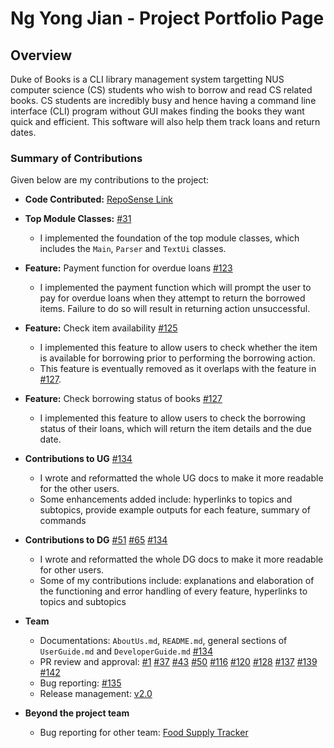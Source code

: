 # Ng Yong Jian - Project Portfolio Page

## Overview
Duke of Books is a CLI library management system targetting NUS computer science (CS) students who wish to borrow and read CS related books. CS students are incredibly busy and hence having a command line interface (CLI) program without GUI makes finding the books they want quick and efficient. This software will also help them track loans and return dates.

### Summary of Contributions

Given below are my contributions to the project:

- **Code Contributed:** [RepoSense Link](https://nus-cs2113-ay2223s2.github.io/tp-dashboard/?search=ngyongjian&breakdown=true&sort=groupTitle%20dsc&sortWithin=title&since=2023-02-17&timeframe=commit&mergegroup=&groupSelect=groupByRepos&checkedFileTypes=docs~functional-code~test-code~other)

- **Top Module Classes:** [#31](https://github.com/AY2223S2-CS2113-F10-4/tp/pull/31)
  - I implemented the foundation of the top module classes, which includes the `Main`, `Parser` and `TextUi` classes.

- **Feature:** Payment function for overdue loans [#123](https://github.com/AY2223S2-CS2113-F10-4/tp/pull/123)

  - I implemented the payment function which will prompt the user to pay for overdue loans when they attempt to return the borrowed items. Failure to do so will result in returning action unsuccessful.

- **Feature:** Check item availability [#125](https://github.com/AY2223S2-CS2113-F10-4/tp/pull/125)
  - I implemented this feature to allow users to check whether the item is available for borrowing prior to performing the borrowing action.
  - This feature is eventually removed as it overlaps with the feature in [#127](https://github.com/AY2223S2-CS2113-F10-4/tp/pull/127).

- **Feature:** Check borrowing status of books [#127](https://github.com/AY2223S2-CS2113-F10-4/tp/pull/127)
  - I implemented this feature to allow users to check the borrowing status of their loans, which will return the item details and the due date.

- **Contributions to UG** [#134](https://github.com/AY2223S2-CS2113-F10-4/tp/pull/134)
  - I wrote and reformatted the whole UG docs to make it more readable for the other users.
  - Some enhancements added include: hyperlinks to topics and subtopics, provide example outputs for each feature, summary of commands

- **Contributions to DG** [#51](https://github.com/AY2223S2-CS2113-F10-4/tp/pull/51) [#65](https://github.com/AY2223S2-CS2113-F10-4/tp/pull/65) [#134](https://github.com/AY2223S2-CS2113-F10-4/tp/pull/134)
  - I wrote and reformatted the whole DG docs to make it more readable for other users.
  - Some of my contributions include: explanations and elaboration of the functioning and error handling of every feature, hyperlinks to topics and subtopics

- **Team**
  - Documentations: `AboutUs.md`, `README.md`, general sections of `UserGuide.md` and `DeveloperGuide.md` [#134](https://github.com/AY2223S2-CS2113-F10-4/tp/pull/134)
  - PR review and approval: [#1](https://github.com/AY2223S2-CS2113-F10-4/tp/pull/1) [#37](https://github.com/AY2223S2-CS2113-F10-4/tp/pull/37) [#43](https://github.com/AY2223S2-CS2113-F10-4/tp/pull/43) [#50](https://github.com/AY2223S2-CS2113-F10-4/tp/pull/50) [#116](https://github.com/AY2223S2-CS2113-F10-4/tp/pull/116) [#120](https://github.com/AY2223S2-CS2113-F10-4/tp/pull/120) [#128](https://github.com/AY2223S2-CS2113-F10-4/tp/pull/128) [#137](https://github.com/AY2223S2-CS2113-F10-4/tp/pull/137) [#139](https://github.com/AY2223S2-CS2113-F10-4/tp/pull/139) [#142](https://github.com/AY2223S2-CS2113-F10-4/tp/pull/142)
  - Bug reporting: [#135](https://github.com/AY2223S2-CS2113-F10-4/tp/issues/135)
  - Release management: [v2.0](https://github.com/AY2223S2-CS2113-F10-4/tp/releases)

- **Beyond the project team**
  - Bug reporting for other team: [Food Supply Tracker](https://github.com/ngyongjian/ped/issues)
